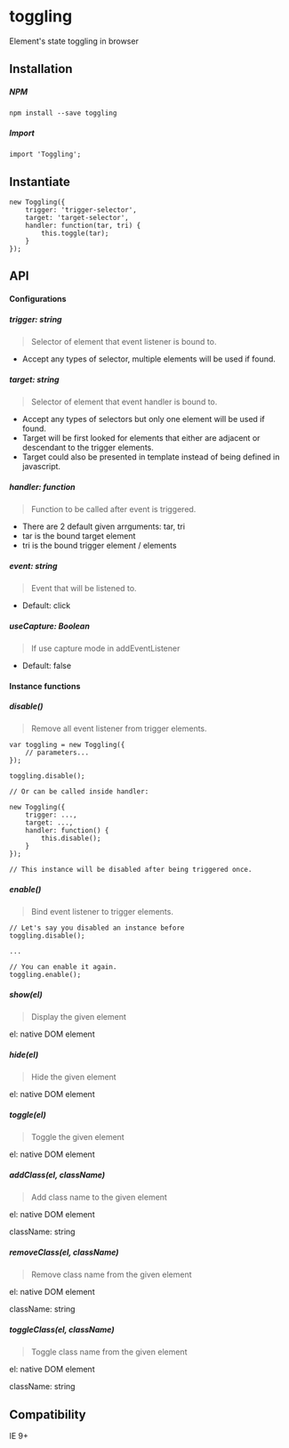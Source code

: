 # toggling

Element's state toggling in browser

## Installation

##### NPM

    npm install --save toggling

##### Import

    import 'Toggling';

## Instantiate

    new Toggling({
        trigger: 'trigger-selector',
        target: 'target-selector',
        handler: function(tar, tri) {
            this.toggle(tar);
        }
    });

## API

#### Configurations

##### trigger: string

> Selector of element that event listener is bound to.

* Accept any types of selector, multiple elements will be used if found.

##### target: string

> Selector of element that event handler is bound to.

* Accept any types of selectors but only one element will be used if found.
* Target will be first looked for elements that either are adjacent or descendant to the trigger elements.
* Target could also be presented in template instead of being defined in javascript.

##### handler: function

> Function to be called after event is triggered.

* There are 2 default given arrguments: tar, tri
* tar is the bound target element
* tri is the bound trigger element / elements

##### event: string

> Event that will be listened to.

* Default: click

##### useCapture: Boolean

> If use capture mode in addEventListener

* Default: false

#### Instance functions

##### disable()

> Remove all event listener from trigger elements.

    var toggling = new Toggling({
        // parameters...
    });
    
    toggling.disable();
    
    // Or can be called inside handler:

    new Toggling({
        trigger: ...,
        target: ...,
        handler: function() {
            this.disable(); 
        }
    });
    
    // This instance will be disabled after being triggered once.

##### enable()

> Bind event listener to trigger elements.
    
    // Let's say you disabled an instance before
    toggling.disable();
    
    ...
    
    // You can enable it again.
    toggling.enable();

##### show(el)

> Display the given element

el: native DOM element

##### hide(el)

> Hide the given element

el: native DOM element

##### toggle(el)

> Toggle the given element

el: native DOM element

##### addClass(el, className)

> Add class name to the given element

el: native DOM element

className: string

##### removeClass(el, className)

> Remove class name from the given element

el: native DOM element

className: string

##### toggleClass(el, className)

> Toggle class name from the given element

el: native DOM element

className: string

## Compatibility

IE 9+
